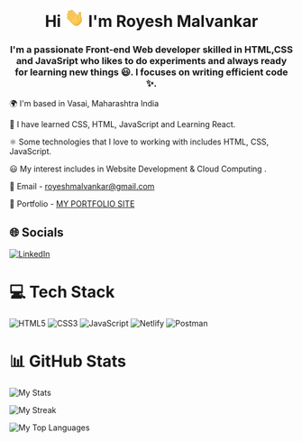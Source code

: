 <h1 align="center">Hi <img src="https://raw.githubusercontent.com/ABSphreak/ABSphreak/master/gifs/Hi.gif" width="35"> I'm Royesh Malvankar</h1>
<h3 align="center">I'm a passionate Front-end Web developer skilled in HTML,CSS and JavaSript who likes to do experiments and always ready for learning new things 😃. 
                    I focuses on writing efficient code ✨.</h3>

🌍 I'm based in Vasai, Maharashtra India

🚀 I have learned CSS, HTML, JavaScript and Learning React.

⚛️ Some technologies that I love to working with includes HTML, CSS, JavaScript.

😃 My interest includes in Website Development & Cloud Computing .

📧 Email - royeshmalvankar@gmail.com

💼 Portfolio - [MY PORTFOLIO SITE](https://gleaming-pithivier-bae40e.netlify.app/)

## 🌐 Socials
[![LinkedIn](https://img.shields.io/badge/LinkedIn-%230077B5.svg?logo=linkedin&logoColor=white)](linkedin.com/in/royesh-malvankar-59a023276/) 

# 💻 Tech Stack
![HTML5](https://img.shields.io/badge/html5-%23E34F26.svg?style=for-the-badge&logo=html5&logoColor=white) 
![CSS3](https://img.shields.io/badge/css3-%231572B6.svg?style=for-the-badge&logo=css3&logoColor=white) 
![JavaScript](https://img.shields.io/badge/javascript-%23323330.svg?style=for-the-badge&logo=javascript&logoColor=%23F7DF1E) 
![Netlify](https://img.shields.io/badge/netlify-%23000000.svg?style=for-the-badge&logo=netlify&logoColor=#00C7B7) 
![Postman](https://img.shields.io/badge/Postman-FF6C37?style=for-the-badge&logo=postman&logoColor=white)

# 📊 GitHub Stats
![My Stats](https://github-readme-stats.vercel.app/api?username=royeshmalvankar&theme=algolia&show_icons=true&hide_border=true&count_private=true)

![My Streak](https://github-readme-streak-stats.herokuapp.com/?user=royeshmalvankar&theme=algolia&hide_border=true)

![My Top Languages](https://github-readme-stats.vercel.app/api/top-langs/?username=royeshmalvankar&theme=algolia&show_icons=true&hide_border=true&layout=compact)

